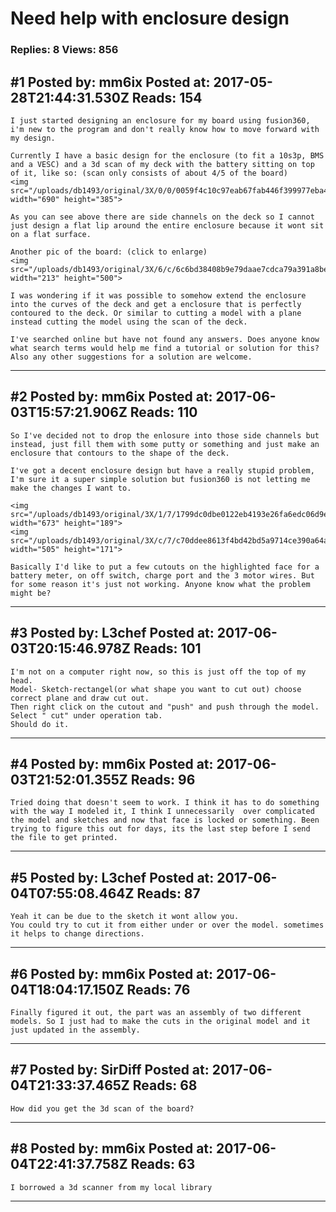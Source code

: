# Need help with enclosure design

### Replies: 8 Views: 856

## \#1 Posted by: mm6ix Posted at: 2017-05-28T21:44:31.530Z Reads: 154

```
I just started designing an enclosure for my board using fusion360, i'm new to the program and don't really know how to move forward with my design. 

Currently I have a basic design for the enclosure (to fit a 10s3p, BMS and a VESC) and a 3d scan of my deck with the battery sitting on top of it, like so: (scan only consists of about 4/5 of the board)
<img src="/uploads/db1493/original/3X/0/0/0059f4c10c97eab67fab446f399977eba49813c6.png" width="690" height="385"> 

As you can see above there are side channels on the deck so I cannot just design a flat lip around the entire enclosure because it wont sit on a flat surface. 

Another pic of the board: (click to enlarge)
<img src="/uploads/db1493/original/3X/6/c/6c6bd38408b9e79daae7cdca79a391a8bebe2e83.png" width="213" height="500">

I was wondering if it was possible to somehow extend the enclosure into the curves of the deck and get a enclosure that is perfectly contoured to the deck. Or similar to cutting a model with a plane instead cutting the model using the scan of the deck. 

I've searched online but have not found any answers. Does anyone know what search terms would help me find a tutorial or solution for this? Also any other suggestions for a solution are welcome.
```

---
## \#2 Posted by: mm6ix Posted at: 2017-06-03T15:57:21.906Z Reads: 110

```
So I've decided not to drop the enlosure into those side channels but instead, just fill them with some putty or something and just make an enclosure that contours to the shape of the deck. 

I've got a decent enclosure design but have a really stupid problem, I'm sure it a super simple solution but fusion360 is not letting me make the changes I want to. 

<img src="/uploads/db1493/original/3X/1/7/1799dc0dbe0122eb4193e26fa6edc06d9e5ef16e.png" width="673" height="189">
<img src="/uploads/db1493/original/3X/c/7/c70ddee8613f4bd42bd5a9714ce390a64a1289b6.png" width="505" height="171">

Basically I'd like to put a few cutouts on the highlighted face for a battery meter, on off switch, charge port and the 3 motor wires. But for some reason it's just not working. Anyone know what the problem might be?
```

---
## \#3 Posted by: L3chef Posted at: 2017-06-03T20:15:46.978Z Reads: 101

```
I'm not on a computer right now, so this is just off the top of my head.
Model- Sketch-rectangel(or what shape you want to cut out) choose correct plane and draw cut out.
Then right click on the cutout and "push" and push through the model. Select " cut" under operation tab.
Should do it.
```

---
## \#4 Posted by: mm6ix Posted at: 2017-06-03T21:52:01.355Z Reads: 96

```
Tried doing that doesn't seem to work. I think it has to do something with the way I modeled it, I think I unnecessarily  over complicated the model and sketches and now that face is locked or something. Been trying to figure this out for days, its the last step before I send the file to get printed.
```

---
## \#5 Posted by: L3chef Posted at: 2017-06-04T07:55:08.464Z Reads: 87

```
Yeah it can be due to the sketch it wont allow you. 
You could try to cut it from either under or over the model. sometimes it helps to change directions.
```

---
## \#6 Posted by: mm6ix Posted at: 2017-06-04T18:04:17.150Z Reads: 76

```
Finally figured it out, the part was an assembly of two different models. So I just had to make the cuts in the original model and it just updated in the assembly.
```

---
## \#7 Posted by: SirDiff Posted at: 2017-06-04T21:33:37.465Z Reads: 68

```
How did you get the 3d scan of the board?
```

---
## \#8 Posted by: mm6ix Posted at: 2017-06-04T22:41:37.758Z Reads: 63

```
I borrowed a 3d scanner from my local library
```

---
